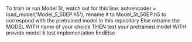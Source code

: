 To train or run Model 5t, 
watch out for this line: autoencoder = load_model('Model_5_50EP.h5'), rename it to Model_5t_50EP.h5 to correspond with the pretrained model in this repository
Else
    retraine the MODEL WITH
    name of your choice THEN
    test your pretrained model WITH
    provide model 5 test implementation
EndElse
